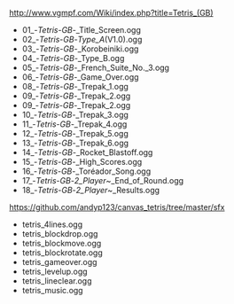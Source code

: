 http://www.vgmpf.com/Wiki/index.php?title=Tetris_(GB)

* 01_-_Tetris_-_GB_-_Title_Screen.ogg
* 02_-_Tetris_-_GB_-_Type_A_(V1.0).ogg
* 03_-_Tetris_-_GB_-_Korobeiniki.ogg
* 04_-_Tetris_-_GB_-_Type_B.ogg
* 05_-_Tetris_-_GB_-_French_Suite_No._3.ogg
* 06_-_Tetris_-_GB_-_Game_Over.ogg
* 08_-_Tetris_-_GB_-_Trepak_1.ogg
* 09_-_Tetris_-_GB_-_Trepak_2.ogg
* 09_-_Tetris_-_GB_-_Trepak_2.ogg
* 10_-_Tetris_-_GB_-_Trepak_3.ogg
* 11_-_Tetris_-_GB_-_Trepak_4.ogg
* 12_-_Tetris_-_GB_-_Trepak_5.ogg
* 13_-_Tetris_-_GB_-_Trepak_6.ogg
* 14_-_Tetris_-_GB_-_Rocket_Blastoff.ogg
* 15_-_Tetris_-_GB_-_High_Scores.ogg
* 16_-_Tetris_-_GB_-_Toréador_Song.ogg
* 17_-_Tetris_-_GB_-_2_Player_~_End_of_Round.ogg
* 18_-_Tetris_-_GB_-_2_Player_~_Results.ogg

https://github.com/andyp123/canvas_tetris/tree/master/sfx

* tetris_4lines.ogg
* tetris_blockdrop.ogg
* tetris_blockmove.ogg
* tetris_blockrotate.ogg
* tetris_gameover.ogg
* tetris_levelup.ogg
* tetris_lineclear.ogg
* tetris_music.ogg
